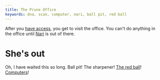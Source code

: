```yaml
---
title: The Prune Office
keywords: dna, scan, computer, nari, ball pit, red ball
---
```


After you [have access](../040-access.md), you get to visit the office.
You can't do anything in the office until [Nari](/140-nari/index.md) is out of there.

# She's out
Oh, I have waited this so long. Ball pit! The sharpener! [The red ball](010-redball.md)! [Computers](020-computer.md)!
